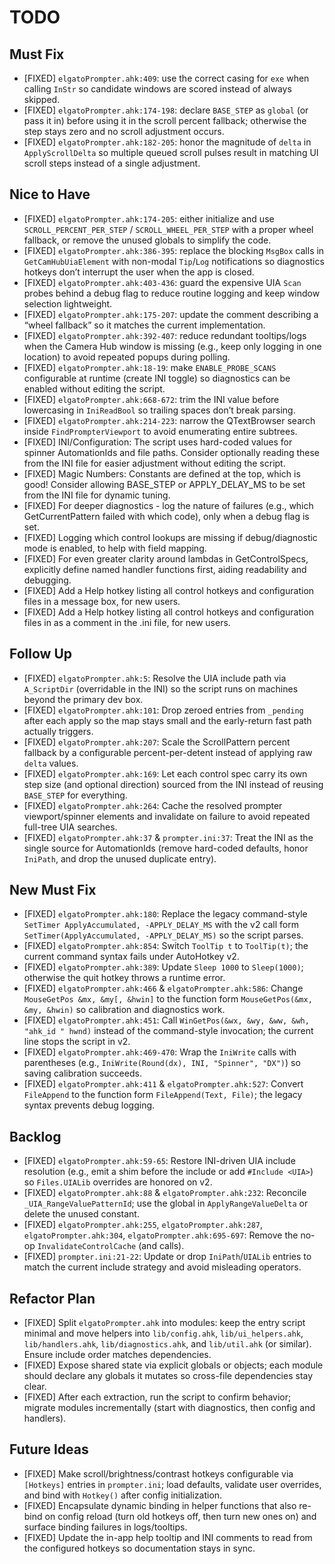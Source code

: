 # TODO

## Must Fix
- [FIXED] `elgatoPrompter.ahk:409`: use the correct casing for `exe` when calling `InStr` so candidate windows are scored instead of always skipped.
- [FIXED] `elgatoPrompter.ahk:174-198`: declare `BASE_STEP` as `global` (or pass it in) before using it in the scroll percent fallback; otherwise the step stays zero and no scroll adjustment occurs.
- [FIXED] `elgatoPrompter.ahk:182-205`: honor the magnitude of `delta` in `ApplyScrollDelta` so multiple queued scroll pulses result in matching UI scroll steps instead of a single adjustment.

## Nice to Have
- [FIXED] `elgatoPrompter.ahk:174-205`: either initialize and use `SCROLL_PERCENT_PER_STEP` / `SCROLL_WHEEL_PER_STEP` with a proper wheel fallback, or remove the unused globals to simplify the code.
- [FIXED] `elgatoPrompter.ahk:386-395`: replace the blocking `MsgBox` calls in `GetCamHubUiaElement` with non-modal `Tip`/`Log` notifications so diagnostics hotkeys don’t interrupt the user when the app is closed.
- [FIXED] `elgatoPrompter.ahk:403-436`: guard the expensive UIA `Scan` probes behind a debug flag to reduce routine logging and keep window selection lightweight.
- [FIXED] `elgatoPrompter.ahk:175-207`: update the comment describing a “wheel fallback” so it matches the current implementation.
- [FIXED] `elgatoPrompter.ahk:392-407`: reduce redundant tooltips/logs when the Camera Hub window is missing (e.g., keep only logging in one location) to avoid repeated popups during polling.
- [FIXED] `elgatoPrompter.ahk:18-19`: make `ENABLE_PROBE_SCANS` configurable at runtime (create INI toggle) so diagnostics can be enabled without editing the script.
- [FIXED] `elgatoPrompter.ahk:668-672`: trim the INI value before lowercasing in `IniReadBool` so trailing spaces don’t break parsing.
- [FIXED] `elgatoPrompter.ahk:214-223`: narrow the QTextBrowser search inside `FindPrompterViewport` to avoid enumerating entire subtrees.
- [FIXED] INI/Configuration: The script uses hard-coded values for spinner AutomationIds and file paths. Consider optionally reading these from the INI file for easier adjustment without editing the script.
- [FIXED] Magic Numbers: Constants are defined at the top, which is good! Consider allowing BASE_STEP or APPLY_DELAY_MS to be set from the INI file for dynamic tuning.
- [FIXED] For deeper diagnostics - log the nature of failures (e.g., which GetCurrentPattern failed with which code), only when a debug flag is set.
- [FIXED] Logging which control lookups are missing if debug/diagnostic mode is enabled, to help with field mapping.
- [FIXED] For even greater clarity around lambdas in GetControlSpecs, explicitly define named handler functions first, aiding readability and debugging.
- [FIXED] Add a Help hotkey listing all control hotkeys and configuration files in a message box, for new users.
- [FIXED] Add a Help hotkey listing all control hotkeys and configuration files in as a comment in the .ini file, for new users.

## Follow Up
- [FIXED] `elgatoPrompter.ahk:5`: Resolve the UIA include path via `A_ScriptDir` (overridable in the INI) so the script runs on machines beyond the primary dev box.
- [FIXED] `elgatoPrompter.ahk:101`: Drop zeroed entries from `_pending` after each apply so the map stays small and the early-return fast path actually triggers.
- [FIXED] `elgatoPrompter.ahk:207`: Scale the ScrollPattern percent fallback by a configurable percent-per-detent instead of applying raw `delta` values.
- [FIXED] `elgatoPrompter.ahk:169`: Let each control spec carry its own step size (and optional direction) sourced from the INI instead of reusing `BASE_STEP` for everything.
- [FIXED] `elgatoPrompter.ahk:264`: Cache the resolved prompter viewport/spinner elements and invalidate on failure to avoid repeated full-tree UIA searches.
- [FIXED] `elgatoPrompter.ahk:37` & `prompter.ini:37`: Treat the INI as the single source for AutomationIds (remove hard-coded defaults, honor `IniPath`, and drop the unused duplicate entry).

## New Must Fix
- [FIXED] `elgatoPrompter.ahk:180`: Replace the legacy command-style `SetTimer ApplyAccumulated, -APPLY_DELAY_MS` with the v2 call form `SetTimer(ApplyAccumulated, -APPLY_DELAY_MS)` so the script parses.
- [FIXED] `elgatoPrompter.ahk:854`: Switch `ToolTip t` to `ToolTip(t)`; the current command syntax fails under AutoHotkey v2.
- [FIXED] `elgatoPrompter.ahk:389`: Update `Sleep 1000` to `Sleep(1000)`; otherwise the quit hotkey throws a runtime error.
- [FIXED] `elgatoPrompter.ahk:466` & `elgatoPrompter.ahk:586`: Change `MouseGetPos &mx, &my[, &hwin]` to the function form `MouseGetPos(&mx, &my, &hwin)` so calibration and diagnostics work.
- [FIXED] `elgatoPrompter.ahk:451`: Call `WinGetPos(&wx, &wy, &ww, &wh, "ahk_id " hwnd)` instead of the command-style invocation; the current line stops the script in v2.
- [FIXED] `elgatoPrompter.ahk:469-470`: Wrap the `IniWrite` calls with parentheses (e.g., `IniWrite(Round(dx), INI, "Spinner", "DX")`) so saving calibration succeeds.
- [FIXED] `elgatoPrompter.ahk:411` & `elgatoPrompter.ahk:527`: Convert `FileAppend` to the function form `FileAppend(Text, File)`; the legacy syntax prevents debug logging.

## Backlog
- [FIXED] `elgatoPrompter.ahk:59-65`: Restore INI-driven UIA include resolution (e.g., emit a shim before the include or add `#Include <UIA>`) so `Files.UIALib` overrides are honored on v2.
- [FIXED] `elgatoPrompter.ahk:88` & `elgatoPrompter.ahk:232`: Reconcile `_UIA_RangeValuePatternId`; use the global in `ApplyRangeValueDelta` or delete the unused constant.
- [FIXED] `elgatoPrompter.ahk:255`, `elgatoPrompter.ahk:287`, `elgatoPrompter.ahk:304`, `elgatoPrompter.ahk:695-697`: Remove the no-op `InvalidateControlCache` (and calls).
- [FIXED] `prompter.ini:21-22`: Update or drop `IniPath`/`UIALib` entries to match the current include strategy and avoid misleading operators.

## Refactor Plan
- [FIXED] Split `elgatoPrompter.ahk` into modules: keep the entry script minimal and move helpers into `lib/config.ahk`, `lib/ui_helpers.ahk`, `lib/handlers.ahk`, `lib/diagnostics.ahk`, and `lib/util.ahk` (or similar). Ensure include order matches dependencies.
- [FIXED] Expose shared state via explicit globals or objects; each module should declare any globals it mutates so cross-file dependencies stay clear.
- [FIXED] After each extraction, run the script to confirm behavior; migrate modules incrementally (start with diagnostics, then config and handlers).

## Future Ideas
- [FIXED] Make scroll/brightness/contrast hotkeys configurable via `[Hotkeys]` entries in `prompter.ini`; load defaults, validate user overrides, and bind with `Hotkey()` after config initialization.
- [FIXED] Encapsulate dynamic binding in helper functions that also re-bind on config reload (turn old hotkeys off, then turn new ones on) and surface binding failures in logs/tooltips.
- [FIXED] Update the in-app help tooltip and INI comments to read from the configured hotkeys so documentation stays in sync.
